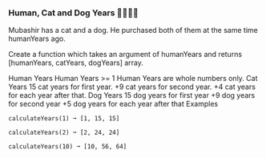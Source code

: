 ### Human, Cat and Dog Years 🧑🏻🐱🐶

Mubashir has a cat and a dog. He purchased both of them at the same time humanYears ago.

Create a function which takes an argument of humanYears and returns [humanYears, catYears, dogYears] array.

Human Years
Human Years >= 1
Human Years are whole numbers only.
Cat Years
15 cat years for first year.
+9 cat years for second year.
+4 cat years for each year after that.
Dog Years
15 dog years for first year
+9 dog years for second year
+5 dog years for each year after that
Examples

```
calculateYears(1) ➞ [1, 15, 15]

calculateYears(2) ➞ [2, 24, 24]

calculateYears(10) ➞ [10, 56, 64]
```
